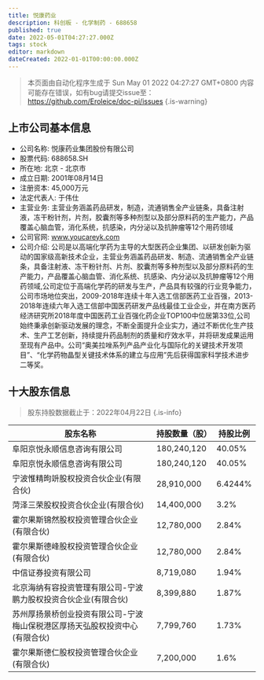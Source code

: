 ```yaml
---
title: 悦康药业
description: 科创板 - 化学制药 - 688658
published: true
date: 2022-05-01T04:27:27.000Z
tags: stock
editor: markdown
dateCreated: 2022-01-01T00:00:00.000Z
---
```


> 本页面由自动化程序生成于 Sun May 01 2022 04:27:27 GMT+0800
> 内容可能存在错误，如有bug请提交issue至：https://github.com/Eroleice/doc-pi/issues
{.is-warning}

## 上市公司基本信息
- 公司名称: 悦康药业集团股份有限公司
- 股票代码: 688658.SH
- 所在地: 北京 - 北京市
- 成立日期: 2001年08月14日
- 注册资本: 45,000万元
- 法定代表人: 于伟仕
- 主营业务: 主营业务涵盖药品研发，制造，流通销售全产业链条，具备注射液，冻干粉针剂，片剂，胶囊剂等多种剂型以及部分原料药的生产能力，产品覆盖心脑血管，消化系统，抗感染，内分泌以及抗肿瘤等12个用药领域
- 公司官网: www.youcareyk.com
- 公司介绍: 公司是以高端化学药为主导的大型医药企业集团、以研发创新为驱动的国家级高新技术企业，主营业务涵盖药品研发、制造、流通销售全产业链条，具备注射液、冻干粉针剂、片剂、胶囊剂等多种剂型以及部分原料药的生产能力，产品覆盖心脑血管、消化系统、抗感染、内分泌以及抗肿瘤等12个用药领域,公司定位于高端化学药的研发与生产，产品具有较强的行业竞争能力，公司市场地位突出，2009-2018年连续十年入选工信部医药工业百强，2013-2018年连续六年入选工信部中国医药研发产品线最佳工业企业，并在南方医药经济研究所2018年度中国医药工业百强化药企业TOP100中位居第33位,公司始终秉承创新驱动发展的理念，不断全面提升企业实力，通过不断优化生产技术、生产工艺创新，持续提升药品制剂的质量和疗效水平，并将研发成果运用至现有产品中。公司“奥美拉唑系列产品产业化与国际化的关键技术开发项目”、“化学药物晶型关键技术体系的建立与应用”先后获得国家科学技术进步二等奖。


## 十大股东信息
> 股东持股数据截止于：2022年04月22日
{.is-info}

| 股东名称 | 持股数量（股） | 持股比例 |
| --- | --- | --- |
| 阜阳京悦永顺信息咨询有限公司 | 180,240,120 | 40.05% |
| 阜阳京悦永顺信息咨询有限公司 | 180,240,120 | 40.05% |
| 宁波惟精昫竔股权投资合伙企业(有限合伙) | 28,910,000 | 6.4244% |
| 菏泽三荣股权投资合伙企业(有限合伙) | 14,400,000 | 3.2% |
| 霍尔果斯锦然股权投资管理合伙企业(有限合伙) | 12,780,000 | 2.84% |
| 霍尔果斯德峰股权投资管理合伙企业(有限合伙) | 12,780,000 | 2.84% |
| 中信证券投资有限公司 | 8,719,080 | 1.94% |
| 北京海纳有容投资管理有限公司-宁波鹏力股权投资合伙企业(有限合伙) | 8,399,880 | 1.87% |
| 苏州厚扬景桥创业投资有限公司-宁波梅山保税港区厚扬天弘股权投资中心(有限合伙) | 7,799,760 | 1.73% |
| 霍尔果斯德仁股权投资管理合伙企业(有限合伙) | 7,200,000 | 1.6% |




